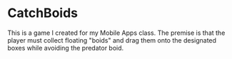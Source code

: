 # CatchBoids
This is a game I created for my Mobile Apps class. The premise is that the player must collect floating "boids" and drag them onto the designated boxes while avoiding the predator boid.
